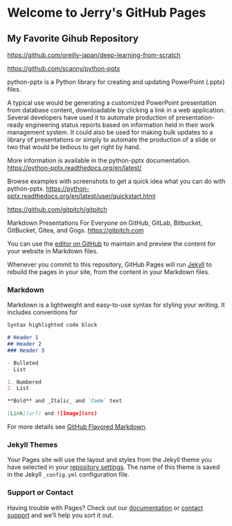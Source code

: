 # Welcome to Jerry's GitHub Pages

## My Favorite Gihub Repository

https://github.com/oreilly-japan/deep-learning-from-scratch

https://github.com/scanny/python-pptx

python-pptx is a Python library for creating and updating PowerPoint (.pptx) files.

A typical use would be generating a customized PowerPoint presentation from database content, downloadable by clicking a link in a web application. Several developers have used it to automate production of presentation-ready engineering status reports based on information held in their work management system. It could also be used for making bulk updates to a library of presentations or simply to automate the production of a slide or two that would be tedious to get right by hand.

More information is available in the python-pptx documentation.
https://python-pptx.readthedocs.org/en/latest/

Browse examples with screenshots to get a quick idea what you can do with python-pptx. 
https://python-pptx.readthedocs.org/en/latest/user/quickstart.html

https://github.com/gitpitch/gitpitch

Markdown Presentations For Everyone on GitHub, GitLab, Bitbucket, GitBucket, Gitea, and Gogs. https://gitpitch.com

You can use the [editor on GitHub](https://github.com/tccnchsu/webpage/edit/master/README.md) to maintain and preview the content for your website in Markdown files.

Whenever you commit to this repository, GitHub Pages will run [Jekyll](https://jekyllrb.com/) to rebuild the pages in your site, from the content in your Markdown files.

### Markdown

Markdown is a lightweight and easy-to-use syntax for styling your writing. It includes conventions for

```markdown
Syntax highlighted code block

# Header 1    
## Header 2
### Header 3

- Bulleted
- List

1. Numbered
2. List

**Bold** and _Italic_ and `Code` text

[Link](url) and ![Image](src)
```

For more details see [GitHub Flavored Markdown](https://guides.github.com/features/mastering-markdown/).

### Jekyll Themes

Your Pages site will use the layout and styles from the Jekyll theme you have selected in your [repository settings](https://github.com/tccnchsu/webpage/settings). The name of this theme is saved in the Jekyll `_config.yml` configuration file.

### Support or Contact

Having trouble with Pages? Check out our [documentation](https://help.github.com/categories/github-pages-basics/) or [contact support](https://github.com/contact) and we’ll help you sort it out.
